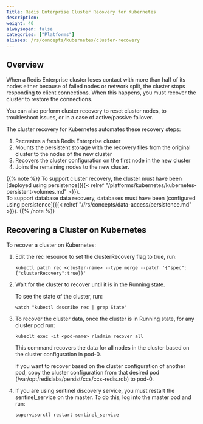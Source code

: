 ```yaml
---
Title: Redis Enterprise Cluster Recovery for Kubernetes
description: 
weight: 40
alwaysopen: false
categories: ["Platforms"]
aliases: /rs/concepts/kubernetes/cluster-recovery
---
```

## Overview

When a Redis Enterprise cluster loses contact with more than half of its nodes either because of failed nodes or network split,
the cluster stops responding to client connections.
When this happens, you must recover the cluster to restore the connections.

You can also perform cluster recovery to reset cluster nodes, to troubleshoot issues, or in a case of active/passive failover.

The cluster recovery for Kubernetes automates these recovery steps:

1. Recreates a fresh Redis Enterprise cluster
1. Mounts the persistent storage with the recovery files from the original cluster to the nodes of the new cluster
1. Recovers the cluster configuration on the first node in the new cluster
1. Joins the remaining nodes to the new cluster.

{{% note %}}
To support cluster recovery, the cluster must have been [deployed using persistence]({{< relref "/platforms/kubernetes/kubernetes-persistent-volumes.md" >}}).<br>
To support database data recovery, databases must have been [configured using persistence]({{< relref "//rs/concepts/data-access/persistence.md" >}}).
{{% /note %}}

## Recovering a Cluster on Kubernetes

To recover a cluster on Kubernetes:

1. Edit the rec resource to set the clusterRecovery flag to true, run:

    ```src
    kubectl patch rec <cluster-name> --type merge --patch '{"spec":{"clusterRecovery":true}}'
    ```

1. Wait for the cluster to recover until it is in the Running state.

    To see the state of the cluster, run:

    ```src
    watch "kubectl describe rec | grep State"
    ```

1. To recover the cluster data, once the cluster is in Running state, for any cluster pod run:

    ```src
    kubeclt exec -it <pod-name> rladmin recover all
    ```

    This command recovers the data for all nodes in the cluster based on the cluster configuration in pod-0.

    If you want to recover based on the cluster configuration of another pod, copy the cluster configuration from that desired pod (/var/opt/redislabs/persist/ccs/ccs-redis.rdb) to pod-0.

1. If you are using sentinel discovery service, you must restart the sentinel_service on the master. To do this, log into the master pod and run:

    ```src
    supervisorctl restart sentinel_service
    ```
